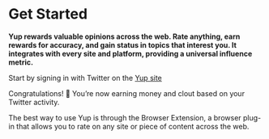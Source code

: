# Get Started

**Yup rewards valuable opinions across the web. Rate anything, earn rewards for accuracy, and gain status in topics that interest you. It integrates with every site and platform, providing a universal influence metric.**

Start by signing in with Twitter on the [Yup site](https://yup.io)

Congratulations! 🎉 You’re now earning money and clout based on your Twitter activity.

The best way to use Yup is through the Browser Extension, a browser plug-in that allows you to rate on any site or piece of content across the web.

